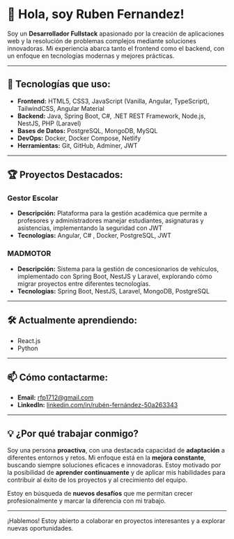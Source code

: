 # 👋 Hola, soy Ruben Fernandez!

Soy un **Desarrollador Fullstack** apasionado por la creación de aplicaciones web y la resolución de problemas complejos mediante soluciones innovadoras. Mi experiencia abarca tanto el frontend como el backend, con un enfoque en tecnologías modernas y mejores prácticas.

---

## 🚀 Tecnologías que uso:
- **Frontend:** HTML5, CSS3, JavaScript (Vanilla, Angular, TypeScript), TailwindCSS, Angular Material
- **Backend:** Java, Spring Boot, C#, .NET REST Framework, Node.js, NestJS, PHP (Laravel)
- **Bases de Datos:** PostgreSQL, MongoDB, MySQL
- **DevOps:** Docker, Docker Compose, Netlify
- **Herramientas:** Git, GitHub, Adminer, JWT

---

## 🏆 Proyectos Destacados:
### **Gestor Escolar**
- **Descripción:** Plataforma para la gestión académica que permite a profesores y administradores manejar estudiantes, asignaturas y asistencias, implementando la seguridad con JWT
- **Tecnologías:** Angular, C# , Docker, PostgreSQL, JWT

### **MADMOTOR**
- **Descripción:** Sistema para la gestión de concesionarios de vehículos, implementado con Spring Boot, NestJS y Laravel, explorando cómo migrar proyectos entre diferentes tecnologías.
- **Tecnologías:** Spring Boot, NestJS, Laravel, MongoDB, PostgreSQL

---

## 🛠️ Actualmente aprendiendo:
- React.js
- Python


---

## 📫 Cómo contactarme:
- **Email:** [rfp1712@gmail.com](mailto:rfp1712@gmail.com)
- **LinkedIn:** [linkedin.com/in/rubén-fernández-50a263343](linkedin.com/in/rubén-fernández-50a263343)

---
## 💡 ¿Por qué trabajar conmigo?

Soy una persona **proactiva**, con una destacada capacidad de **adaptación** a diferentes entornos y retos. Mi enfoque está en la **mejora constante**, buscando siempre soluciones eficaces e innovadoras. Estoy motivado por la posibilidad de **aprender continuamente** y de aplicar mis habilidades para contribuir al éxito de los proyectos y al crecimiento del equipo.

Estoy en búsqueda de **nuevos desafíos** que me permitan crecer profesionalmente y marcar la diferencia con mi trabajo.

---

¡Hablemos! Estoy abierto a colaborar en proyectos interesantes y a explorar nuevas oportunidades.

